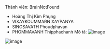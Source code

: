 Thành viên: BrainNotFound
- Hoàng Thị Kim Phụng
- VIXAYKOUMMARN XAYPANYA
- SINGSAVATH Phoudphavan
- PHOMMAVANH Thipphachanh
Mô tả:
![image](https://github.com/kimphung1002/Thuat-toan-playfair/assets/134606665/ab7b6c5d-cfc3-41a3-aac5-b497de3ce701)

![image](https://github.com/kimphung1002/Thuat-toan-playfair/assets/134606665/b3b1d344-5b34-4714-8d66-abf811163142)
